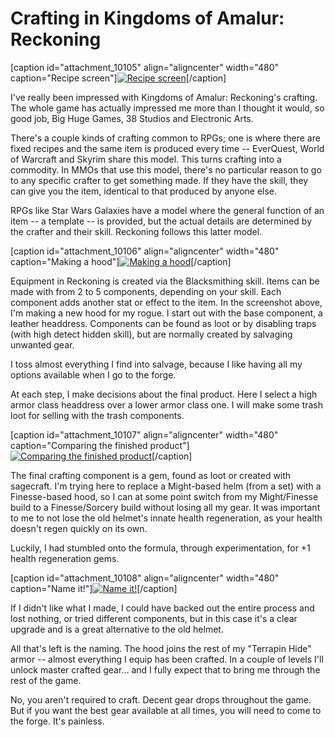 # Crafting in Kingdoms of Amalur: Reckoning

[caption id="attachment\_10105" align="aligncenter" width="480" caption="Recipe screen"][![](http://westkarana.com/wp-content/uploads/2012/02/Reckoning-2012-02-13-23-29-58-39-480x384.jpg "Recipe screen")](http://westkarana.com/wp-content/uploads/2012/02/Reckoning-2012-02-13-23-29-58-39.jpg)[/caption]

I've really been impressed with Kingdoms of Amalur: Reckoning's crafting. The whole game has actually impressed me more than I thought it would, so good job, Big Huge Games, 38 Studios and Electronic Arts.

There's a couple kinds of crafting common to RPGs; one is where there are fixed recipes and the same item is produced every time -- EverQuest, World of Warcraft and Skyrim share this model. This turns crafting into a commodity. In MMOs that use this model, there's no particular reason to go to any specific crafter to get something made. If they have the skill, they can give you the item, identical to that produced by anyone else.

RPGs like Star Wars Galaxies have a model where the general function of an item -- a template -- is provided, but the actual details are determined by the crafter and their skill. Reckoning follows this latter model.

[caption id="attachment\_10106" align="aligncenter" width="480" caption="Making a hood"][![](http://westkarana.com/wp-content/uploads/2012/02/Reckoning-2012-02-13-23-30-04-31-480x384.jpg "Making a hood")](http://westkarana.com/wp-content/uploads/2012/02/Reckoning-2012-02-13-23-30-04-31.jpg)[/caption]

Equipment in Reckoning is created via the Blacksmithing skill. Items can be made with from 2 to 5 components, depending on your skill. Each component adds another stat or effect to the item. In the screenshot above, I'm making a new hood for my rogue. I start out with the base component, a leather headdress. Components can be found as loot or by disabling traps (with high detect hidden skill), but are normally created by salvaging unwanted gear. 

I toss almost everything I find into salvage, because I like having all my options available when I go to the forge.

At each step, I make decisions about the final product. Here I select a high armor class headdress over a lower armor class one. I will make some trash loot for selling with the trash components.

[caption id="attachment\_10107" align="aligncenter" width="480" caption="Comparing the finished product"][![](http://westkarana.com/wp-content/uploads/2012/02/Reckoning-2012-02-13-23-31-14-50-480x384.jpg "Comparing the finished product")](http://westkarana.com/wp-content/uploads/2012/02/Reckoning-2012-02-13-23-31-14-50.jpg)[/caption]

The final crafting component is a gem, found as loot or created with sagecraft. I'm trying here to replace a Might-based helm (from a set) with a Finesse-based hood, so I can at some point switch from my Might/Finesse build to a Finesse/Sorcery build without losing all my gear. It was important to me to not lose the old helmet's innate health regeneration, as your health doesn't regen quickly on its own.

Luckily, I had stumbled onto the formula, through experimentation, for +1 health regeneration gems.

[caption id="attachment\_10108" align="aligncenter" width="480" caption="Name it!"][![](http://westkarana.com/wp-content/uploads/2012/02/Reckoning-2012-02-13-23-32-26-02-480x384.jpg "Name it!")](http://westkarana.com/wp-content/uploads/2012/02/Reckoning-2012-02-13-23-32-26-02.jpg)[/caption]

If I didn't like what I made, I could have backed out the entire process and lost nothing, or tried different components, but in this case it's a clear upgrade and is a great alternative to the old helmet.

All that's left is the naming. The hood joins the rest of my "Terrapin Hide" armor -- almost everything I equip has been crafted. In a couple of levels I'll unlock master crafted gear... and I fully expect that to bring me through the rest of the game.

No, you aren't required to craft. Decent gear drops throughout the game. But if you want the best gear available at all times, you will need to come to the forge. It's painless.

